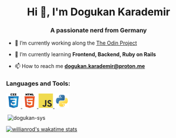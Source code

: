 <h1 align="center">Hi 👋, I'm Dogukan Karademir</h1>
<h3 align="center">A passionate nerd from Germany</h3>

- 🔭 I’m currently working along the [The Odin Project](https://www.theodinproject.com/dashboard)

- 🌱 I’m currently learning **Frontend, Backend, Ruby on Rails**

- 📫 How to reach me **dogukan.karademir@proton.me**

<h3 align="left">Languages and Tools:</h3>
<p align="left"> <a href="https://www.w3schools.com/css/" target="_blank" rel="noreferrer"> <img src="https://raw.githubusercontent.com/devicons/devicon/master/icons/css3/css3-original-wordmark.svg" alt="css3" width="40" height="40"/> </a> <a href="https://www.w3.org/html/" target="_blank" rel="noreferrer"> <img src="https://raw.githubusercontent.com/devicons/devicon/master/icons/html5/html5-original-wordmark.svg" alt="html5" width="40" height="40"/> </a> <a href="https://developer.mozilla.org/en-US/docs/Web/JavaScript" target="_blank" rel="noreferrer"> <img src="https://raw.githubusercontent.com/devicons/devicon/master/icons/javascript/javascript-original.svg" alt="javascript" width="40" height="40"/> </a> <a href="https://www.python.org" target="_blank" rel="noreferrer"> <img src="https://raw.githubusercontent.com/devicons/devicon/master/icons/python/python-original.svg" alt="python" width="40" height="40"/> </a> </p>

<p>&nbsp;<img align="center" src="https://github-readme-stats.vercel.app/api?username=dogukan-sys&show_icons=true&theme=dracula&hide_border=true&locale=en" alt="dogukan-sys" /></p>


[![willianrod's wakatime stats](https://github-readme-stats.vercel.app/api/wakatime?username=dogukan)](https://github.com/anuraghazra/github-readme-stats)
